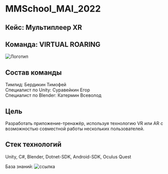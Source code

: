 # MMSchool_MAI_2022

## Кейс: Мультиплеер XR
## Команда: VIRTUAL ROARING
![Логотип]([MMSchool_MAI_2022/img/photo_2022-05-21_13-37-55.jpg](https://github.com/Berdikin/MMSchool_MAI_2022/blob/main/img/photo_2022-05-21_13-37-55.jpg))

## Состав команды
Тимлид: Бердикин Тимофей  
Специалист по Unity: Суравейкин Егор  
Специалист по Blender: Катермин Всеволод

## Цель
Разработать приложение-тренажёр, используя технологию VR или AR с возможностью совместной работы нескольких пользователей.

## Стек технологий
Unity, C#, Blender, Dotnet-SDK, Android-SDK, Oculus Quest

База знаний: ![ссылка](https://docs.google.com/document/d/1-nlvzS-FvCzF5lr1p7ujiO-eCYWqOBoKmkG0vmcTi7w/edit#)
